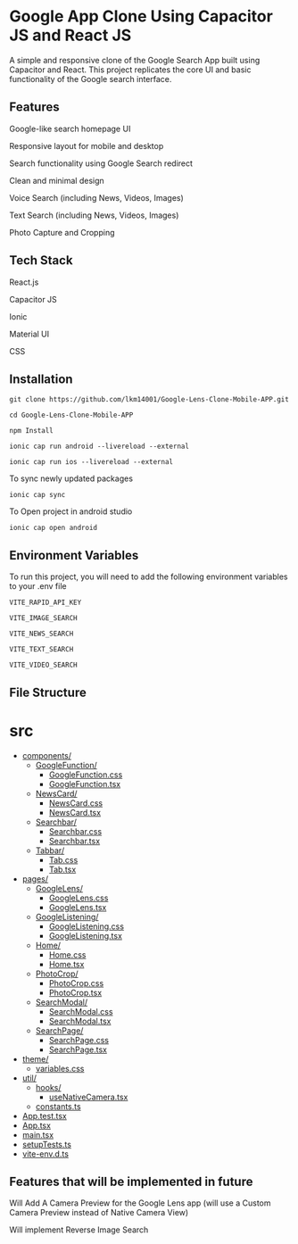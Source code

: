 
# Google App Clone Using Capacitor JS and React JS

A simple and responsive clone of the Google Search App built using Capacitor and React. This project replicates the core UI and basic functionality of the Google search interface.


## Features
Google-like search homepage UI

Responsive layout for mobile and desktop

Search functionality using Google Search redirect

Clean and minimal design

Voice Search (including News, Videos, Images)

Text Search (including News, Videos, Images)

Photo Capture and Cropping
## Tech Stack
React.js

Capacitor JS

Ionic

Material UI

CSS
## Installation
```
git clone https://github.com/lkm14001/Google-Lens-Clone-Mobile-APP.git 

cd Google-Lens-Clone-Mobile-APP

npm Install

ionic cap run android --livereload --external

ionic cap run ios --livereload --external

```

To sync newly updated packages

`ionic cap sync`

To Open project in android studio

`ionic cap open android`
## Environment Variables

To run this project, you will need to add the following environment variables to your .env file

`VITE_RAPID_API_KEY`

`VITE_IMAGE_SEARCH`

`VITE_NEWS_SEARCH`

`VITE_TEXT_SEARCH`

`VITE_VIDEO_SEARCH`


## File Structure

# src

* [components/](.\src\components)
  * [GoogleFunction/](.\src\components\GoogleFunction)
    * [GoogleFunction.css](.\src\components\GoogleFunction\GoogleFunction.css)
    * [GoogleFunction.tsx](.\src\components\GoogleFunction\GoogleFunction.tsx)
  * [NewsCard/](.\src\components\NewsCard)
    * [NewsCard.css](.\src\components\NewsCard\NewsCard.css)
    * [NewsCard.tsx](.\src\components\NewsCard\NewsCard.tsx)
  * [Searchbar/](.\src\components\Searchbar)
    * [Searchbar.css](.\src\components\Searchbar\Searchbar.css)
    * [Searchbar.tsx](.\src\components\Searchbar\Searchbar.tsx)
  * [Tabbar/](.\src\components\Tabbar)
    * [Tab.css](.\src\components\Tabbar\Tab.css)
    * [Tab.tsx](.\src\components\Tabbar\Tab.tsx)
* [pages/](.\src\pages)
  * [GoogleLens/](.\src\pages\GoogleLens)
    * [GoogleLens.css](.\src\pages\GoogleLens\GoogleLens.css)
    * [GoogleLens.tsx](.\src\pages\GoogleLens\GoogleLens.tsx)
  * [GoogleListening/](.\src\pages\GoogleListening)
    * [GoogleListening.css](.\src\pages\GoogleListening\GoogleListening.css)
    * [GoogleListening.tsx](.\src\pages\GoogleListening\GoogleListening.tsx)
  * [Home/](.\src\pages\Home)
    * [Home.css](.\src\pages\Home\Home.css)
    * [Home.tsx](.\src\pages\Home\Home.tsx)
  * [PhotoCrop/](.\src\pages\PhotoCrop)
    * [PhotoCrop.css](.\src\pages\PhotoCrop\PhotoCrop.css)
    * [PhotoCrop.tsx](.\src\pages\PhotoCrop\PhotoCrop.tsx)
  * [SearchModal/](.\src\pages\SearchModal)
    * [SearchModal.css](.\src\pages\SearchModal\SearchModal.css)
    * [SearchModal.tsx](.\src\pages\SearchModal\SearchModal.tsx)
  * [SearchPage/](.\src\pages\SearchPage)
    * [SearchPage.css](.\src\pages\SearchPage\SearchPage.css)
    * [SearchPage.tsx](.\src\pages\SearchPage\SearchPage.tsx)
* [theme/](.\src\theme)
  * [variables.css](.\src\theme\variables.css)
* [util/](.\src\util)
  * [hooks/](.\src\util\hooks)
    * [useNativeCamera.tsx](.\src\util\hooks\useNativeCamera.tsx)
  * [constants.ts](.\src\util\constants.ts)
* [App.test.tsx](.\src\App.test.tsx)
* [App.tsx](.\src\App.tsx)
* [main.tsx](.\src\main.tsx)
* [setupTests.ts](.\src\setupTests.ts)
* [vite-env.d.ts](.\src\vite-env.d.ts)

## Features that will be implemented in future
Will Add A Camera Preview for the Google Lens app (will use a Custom Camera Preview instead of Native Camera View)

Will implement Reverse Image Search

